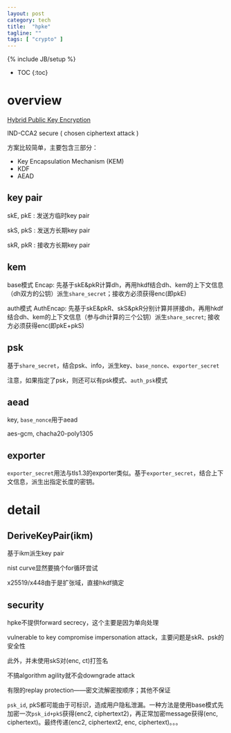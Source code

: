 ```yaml
---
layout: post
category: tech
title:  "hpke"
tagline: ""
tags: [ "crypto" ] 
---
```

{% include JB/setup %}

* TOC
{:toc}

# overview

[Hybrid Public Key Encryption](https://tools.ietf.org/html/draft-irtf-cfrg-hpke-07)

IND-CCA2 secure ( chosen ciphertext attack )


方案比较简单，主要包含三部分：
- Key Encapsulation Mechanism (KEM)
- KDF
- AEAD 

## key pair

skE, pkE : 发送方临时key pair

skS, pkS : 发送方长期key pair

skR, pkR : 接收方长期key pair

## kem

base模式 Encap: 先基于skE&pkR计算dh，再用hkdf结合dh、kem的上下文信息（dh双方的公钥）派生`share_secret`；接收方必须获得enc(即pkE)

auth模式 AuthEncap: 先基于skE&pkR、skS&pkR分别计算并拼接dh，再用hkdf结合dh、kem的上下文信息（参与dh计算的三个公钥）派生`share_secret`; 接收方必须获得enc(即pkE+pkS)

## psk

基于`share_secret`，结合psk、info，派生key、`base_nonce`、`exporter_secret`

注意，如果指定了psk，则还可以有psk模式、`auth_psk`模式

## aead

key, `base_nonce`用于aead

aes-gcm, chacha20-poly1305

## exporter

`exporter_secret`用法与tls1.3的exporter类似。基于`exporter_secret`，结合上下文信息，派生出指定长度的密钥。


# detail

## DeriveKeyPair(ikm)

基于ikm派生key pair

nist curve显然要搞个for循环尝试

x25519/x448由于是扩张域，直接hkdf搞定

## security

hpke不提供forward secrecy，这个主要是因为单向处理

vulnerable to key compromise impersonation attack，主要问题是skR、psk的安全性

此外，并未使用skS对(enc, ct)打签名

不搞algorithm agility就不会downgrade attack

有限的replay protection——密文流解密按顺序；其他不保证

`psk_id`, pkS都可能由于可标识，造成用户隐私泄漏。一种方法是使用base模式先加密一次`psk_id+pkS`获得(enc2, ciphertext2)，再正常加密message获得(enc, ciphertext)。最终传递(enc2, ciphertext2, enc, ciphertext)。。。


